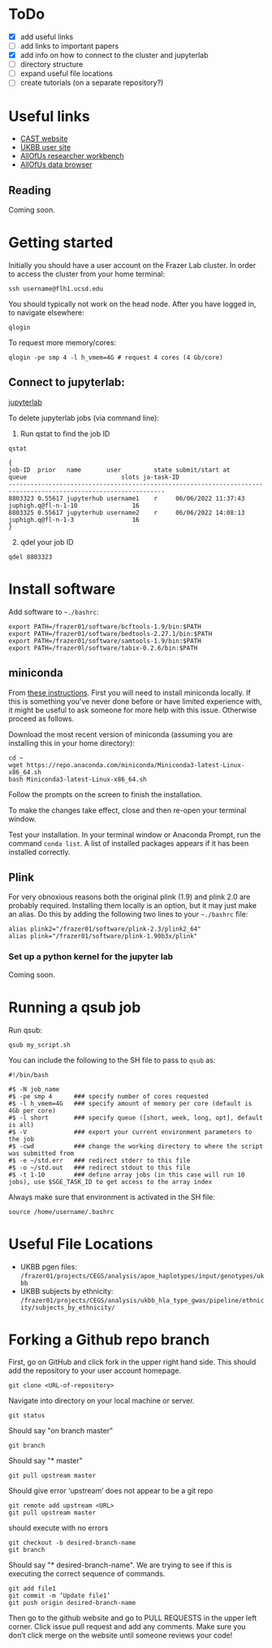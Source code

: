 # ToDo
- [x] add useful links
- [ ] add links to important papers
- [x] add info on how to connect to the cluster and jupyterlab
- [ ] directory structure
- [ ] expand useful file locations
- [ ] create tutorials (on a separate repository?)

# Useful links
- [CAST website](https://admixgenomics.ucsd.edu/)
- [UKBB user site](https://bbams.ndph.ox.ac.uk/ams/researcher_home.jsp)
- [AllOfUs researcher workbench](https://workbench.researchallofus.org/login)
- [AllOfUs data browser](https://databrowser.researchallofus.org/)

## Reading
Coming soon.

# Getting started

Initially you should have a user account on the Frazer Lab cluster. In order to access the cluster from your home terminal:
```
ssh username@flh1.ucsd.edu
```
You should typically not work on the head node. After you have logged in, to navigate elsewhere:
```
qlogin
```
To request more memory/cores:
```
qlogin -pe smp 4 -l h_vmem=4G # request 4 cores (4 Gb/core)
```

## Connect to jupyterlab:
[jupyterlab](https://flh1.ucsd.edu:9000/user/username/lab)

To delete jupyterlab jobs (via command line):

1. Run qstat to find the job ID
```
qstat
```

```
{
job-ID  prior   name       user         state submit/start at     queue                          slots ja-task-ID
-----------------------------------------------------------------------------------------------------------------
8803323 0.55617 jupyterhub username1    r     06/06/2022 11:37:43 juphigh.q@fl-n-1-10               16
8803325 0.55617 jupyterhub username2    r     06/06/2022 14:08:13 juphigh.q@fl-n-1-3                16
}
```

2. qdel your job ID
```
qdel 8803323
```

# Install software

Add software to `~./bashrc`:
```
export PATH=/frazer01/software/bcftools-1.9/bin:$PATH
export PATH=/frazer01/software/bedtools-2.27.1/bin:$PATH
export PATH=/frazer01/software/samtools-1.9/bin:$PATH
export PATH=/frazer0l/software/tabix-0.2.6/bin:$PATH
```

## miniconda 

From [these instructions](https://docs.conda.io/projects/conda/en/latest/user-guide/install/linux.html). First you will need to install miniconda locally. If this is something you've never done before or have limited experience with, it might be useful to ask someone for more help with this issue. Otherwise proceed as follows.

Download the most recent version of miniconda (assuming you are installing this in your home directory):
```
cd ~
wget https://repo.anaconda.com/miniconda/Miniconda3-latest-Linux-x86_64.sh
bash Miniconda3-latest-Linux-x86_64.sh
```
Follow the prompts on the screen to finish the installation.

To make the changes take effect, close and then re-open your terminal window.

Test your installation. In your terminal window or Anaconda Prompt, run the command `conda list`. A list of installed packages appears if it has been installed correctly.


## Plink
For very obnoxious reasons both the original plink (1.9) and plink 2.0 are probably required. Installing them locally is an option, but it may just make an alias. Do this by adding the following two lines to your `~./bashrc` file:
```
alias plink2="/frazer01/software/plink-2.3/plink2_64"
alias plink="/frazer01/software/plink-1.90b3x/plink"
```


### Set up a python kernel for the jupyter lab
Coming soon.


# Running a qsub job
Run qsub:
```
qsub my_script.sh
```

You can include the following to the SH file to pass to `qsub` as:
```
#!/bin/bash

#$ -N job_name
#$ -pe smp 4      ### specify number of cores requested
#$ -l h_vmem=4G   ### specify amount of memory per core (default is 4Gb per core)
#$ -l short       ### specify queue ([short, week, long, opt], default is all)
#$ -V             ### export your current environment parameters to the job
#$ -cwd           ### change the working directory to where the script was submitted from
#$ -e ~/std.err   ### redirect stderr to this file
#$ -o ~/std.out   ### redirect stdout to this file
#$ -t 1-10        ### define array jobs (in this case will run 10 jobs), use $SGE_TASK_ID to get access to the array index
```

Always make sure that environment is activated in the SH file:
```
source /home/username/.bashrc
```

# Useful File Locations

- UKBB pgen files: `/frazer01/projects/CEGS/analysis/apoe_haplotypes/input/genotypes/ukbb`
- UKBB subjects by ethnicity: `/frazer01/projects/CEGS/analysis/ukbb_hla_type_gwas/pipeline/ethnicity/subjects_by_ethnicity/`

# Forking a Github repo branch

First, go on GitHub and click fork in the upper right hand side. This should add the repository to your user account homepage.

```
git clone <URL-of-repository>
```
Navigate into directory on your local machine or server.
```
git status
```
Should say "on branch master"
```
git branch
```
Should say "* master"
```
git pull upstream master
```

Should give error ‘upstream’ does not appear to be a git repo
```
git remote add upstream <URL>
git pull upstream master
```
should execute with no errors
```
git checkout -b desired-branch-name
git branch
```
Should say "* desired-branch-name". We are trying to see if this is executing the correct sequence of commands.
```
git add file1
git commit -m ‘Update file1’
git push origin desired-branch-name
```

Then go to the github website and go to PULL REQUESTS in the upper left corner. Click issue pull request and add any comments. Make sure you don’t click merge on the website until someone reviews your code!
